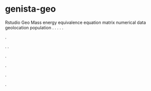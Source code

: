 # genista-geo
Rstudio Geo Mass energy equivalence equation matrix numerical data geolocation population
.
.
.
.
.




.






















.
.


























.











.








.





.

